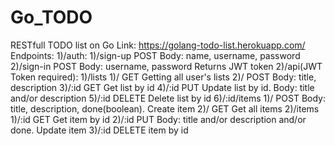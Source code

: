 # Go_TODO
RESTfull TODO list on Go
Link: https://golang-todo-list.herokuapp.com/
Endpoints:
  1)/auth:
    1)/sign-up POST Body: name, username, password
    2)/sign-in POST Body: username, password Returns JWT token
  2)/api(JWT Token required):
    1)/lists
      1)/ GET Getting all user's lists
      2)/ POST Body: title, description
      3)/:id GET Get list by id
      4)/:id PUT Update list by id. Body: title and/or description
      5)/:id DELETE Delete list by id
      6)/:id/items
        1)/ POST Body: title, description, done(boolean). Create item
        2)/ GET Get all items
    2)/items
      1)/:id GET Get item by id
      2)/:id PUT Body: title and/or description and/or done. Update item
      3)/:id DELETE item by id
